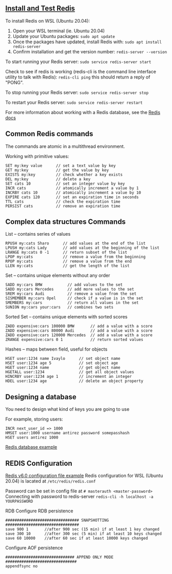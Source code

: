 ## [Install and Test Redis](https://docs.microsoft.com/en-us/windows/wsl/tutorials/wsl-database#install-redis)

To install Redis on WSL (Ubuntu 20.04):
1. Open your WSL terminal (ie. Ubuntu 20.04)
2. Update your Ubuntu packages: ```sudo apt update```
3. Once the packages have updated, install Redis with: ```sudo apt install redis-server```
4. Confirm installation and get the version number: ```redis-server --version```

To start running your Redis server: ```sudo service redis-server start```

Check to see if redis is working (redis-cli is the command line interface utility to talk with Redis): ```redis-cli ping``` this should return a reply of "PONG".

To stop running your Redis server: ```sudo service redis-server stop```

To restart your Redis server: ```sudo service redis-server restart```

For more information about working with a Redis database, see the [Redis docs](https://redis.io/topics/quickstart)

## Common Redis commands

The commands are atomic in a multithread environment.

Working with primitive values:

```redis
SET my:key value      // set a text value by key
GET my:key            // get the value by key
EXISTS my:key         // check whether a key exists
DEL my:key            // delete a key
SET cats 10           // set an integer value by key
INCR cats             // atomically increment a value by 1
INCRBY cats 10        // atomically increment a value by 10
EXPIRE cats 120       // set an expiration time in seconds
TTL cats              // check the expiration time
PERSIST cats          // remove an expiration time
```

## Complex data structures Commands

List – contains series of values

```
RPUSH my:cats Sharo      // add values at the end of the list
LPUSH my:cats Lady       // add values at the beginning of the list
LRANGE my:cats 0 -1      // return subset of the list
LPOP my:cats             // remove a value from the beginning 
RPOP my:cats             // remove a value from the end
LLEN my:cats             // get the length of the list
```

Set – contains unique elements without any order

```
SADD my:cars BMW           // add values to the set
SADD my:cars Mercedes      // add more values to the set
SREM my:cars Audi          // remove a value from the set
SISMEMBER my:cars Opel     // check if a value is in the set
SMEMBERS my:cars           // return all values in the set
SUNION my:cars your:cars   // combines two sets
```

Sorted Set – contains unique elements with sorted scores

```
ZADD expensive:cars 100000 BMW       // add a value with a score
ZADD expensive:cars 80000 Audi       // add a value with a score
ZADD expensive:cars 120000 Mercedes  // add a value with a score
ZRANGE expensive:cars 0 1            // return sorted values
```

Hashes – maps between field, useful for objects

```
HSET user:1234 name Ivaylo      // set object name
HSET user:1234 age 5            // set object age
HGET user:1234 name             // get object name
HGETALL user:1234               // get all object values
HINCRBY user:1234 age 1         // increment an integer
HDEL user:1234 age              // delete an object property
```

## Designing a database

You need to design what kind of keys you are going to use

For example, storing users:

```redis
INCR next_user_id => 1000                  
HMSET user:1000 username antirez password somepasshash
HSET users antirez 1000
```

[Redis database example](https://redis.io/topics/twitter-clone)

## REDIS Configuration

[Redis v6.0 configuration file example](https://raw.githubusercontent.com/redis/redis/6.0/redis.conf)
Redis configuration for WSL (Ubuntu 20.04) is lacated at ```/etc/redis/redis.conf```

Password can be set in config file at ```# masterauth <master-password>```
Connecting with password to redis-server ```redis-cli -h localhost -a YOURPASSWORD```

RDB Configure RDB persistence

```
################################ SNAPSHOTTING  ################################
save 900 1       //after 900 sec (15 min) if at least 1 key changed
save 300 10      //after 300 sec (5 min) if at least 10 keys changed
save 60 10000    //after 60 sec if at least 10000 keys changed
```


Configure AOF persistence

```
############################## APPEND ONLY MODE ###############################
appendfsync no 
```
